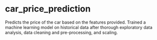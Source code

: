 # car_price_prediction
Predicts the price of the car based on the features provided. Trained a machine learning model on historical data after thorough exploratory data analysis, data cleaning and pre-processing, and scaling.   

